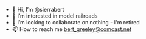 - 👋 Hi, I’m @sierrabert
- 👀 I’m interested in model railroads
- 💞️ I’m looking to collaborate on nothing - I'm retired
- 📫 How to reach me bert_greeley@comcast.net
<!---
sierrabert/sierrabert is a ✨ special ✨ repository because its `README.md` (this file) appears on your GitHub profile.
You can click the Preview link to take a look at your changes.
--->

